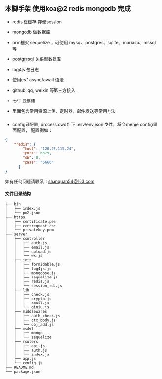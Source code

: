 ## 本脚手架 使用koa@2 redis mongodb 完成

* redis 做缓存 存储session

* mongodb 做数据库

* orm框架 sequelize ，可使用 mysql、postgres、sqlite、mariadb、mssql等

* postgresql 关系型数据库

* log4js 做日志

* 使用es7 async/await 语法

* github, qq, weixin 等第三方接入

* 七牛 云存储
 
* 里面包含常用资源上传，定时器，邮件发送等常用方法

###
* config可配置,  process.cwd() 下 .env/env.json 文件，将会merge config里面配置， 配置例如：
```json
{
    "redis": {
        "host": "120.27.115.24",
        "port": 6379,
        "db": 0,
        "pass": "6666"
      }
}
```

如有任何问题请联系：shanquan54@163.com

#### 文件目录结构

```
├── bin
│   ├── index.js
│   └── pm2.json
├── https
│   ├── certificate.pem
│   ├── certrequest.csr
│   └── privatekey.pem
├── server
│   ├── controller
│   │   ├── auth.js
│   │   ├── email.js
│   │   ├── upload.js
│   │   └── wx.js
│   ├── init
│   │   ├── formidable.js
│   │   ├── log4js.js
│   │   ├── mongoose.js
│   │   ├── sequelize.js
│   │   ├── redis.js
│   │   └── session_rds.js
│   ├── lib
│   │   ├── check.js
│   │   ├── crypto.js
│   │   ├── email.js
│   │   └── qiniu.js
│   ├── middlewares
│   │   ├── auth_check.js
│   │   ├── ctx_body.js
│   │   └── obj_add.js
│   ├── model
│   │   ├── mongo
│   │   └── sequelize
│   ├── routers
│   │   ├── api.js
│   │   ├── auth.js
│   │   └── index.js
│   ├── app.js
│   └── config.js
├── README.md
└── package.json
```
